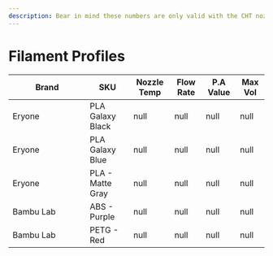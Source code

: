 ```yaml
---
description: Bear in mind these numbers are only valid with the CHT nozzle.
---
```


# Filament Profiles



<table><thead><tr><th width="136">Brand</th><th>SKU</th><th data-type="number">Nozzle Temp</th><th data-type="number">Flow Rate</th><th data-type="number">P.A Value</th><th data-type="number">Max Vol</th></tr></thead><tbody><tr><td>Eryone</td><td>PLA Galaxy Black</td><td>null</td><td>null</td><td>null</td><td>null</td></tr><tr><td>Eryone</td><td>PLA Galaxy Blue</td><td>null</td><td>null</td><td>null</td><td>null</td></tr><tr><td>Eryone</td><td>PLA - Matte Gray</td><td>null</td><td>null</td><td>null</td><td>null</td></tr><tr><td>Bambu Lab</td><td>ABS - Purple</td><td>null</td><td>null</td><td>null</td><td>null</td></tr><tr><td>Bambu Lab</td><td>PETG - Red</td><td>null</td><td>null</td><td>null</td><td>null</td></tr></tbody></table>


